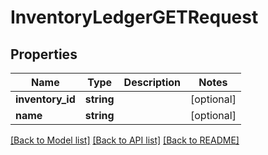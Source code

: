 # InventoryLedgerGETRequest

## Properties
Name | Type | Description | Notes
------------ | ------------- | ------------- | -------------
**inventory_id** | **string** |  | [optional] 
**name** | **string** |  | [optional] 

[[Back to Model list]](../README.md#documentation-for-models) [[Back to API list]](../README.md#documentation-for-api-endpoints) [[Back to README]](../README.md)


